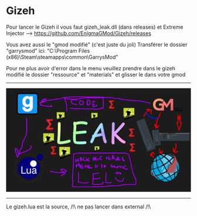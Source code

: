 # Gizeh
Pour lancer le Gizeh il vous faut gizeh_leak.dll (dans releases) et Extreme Injector
--> https://github.com/EnigmaGMod/Gizeh/releases

Vous avez aussi le "gmod modifié" (c'est juste du joli)
Transférer le dossier "garrysmod" ici: "C:\Program Files (x86)\Steam\steamapps\common\GarrysMod"

Pour ne plus avoir d'error dans le menu veuillez prendre dans le gizeh modifié le dossier "ressource" et "materials" et glisser le dans votre gmod

---

![Leaked](https://raw.githubusercontent.com/EnigmaGMod/Gizeh/master/lel.png)

---

Le gizeh.lua est la source, /!\ ne pas lancer dans external /!\
